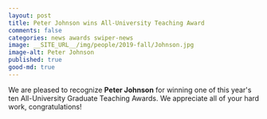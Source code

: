```yaml
---
layout: post
title: Peter Johnson wins All-University Teaching Award
comments: false
categories: news awards swiper-news
image: __SITE_URL__/img/people/2019-fall/Johnson.jpg
image-alt: Peter Johnson
published: true
good-md: true
---
```



We are pleased to recognize <b>Peter Johnson</b> for winning one of this year's ten All-University Graduate Teaching Awards. We appreciate all of your hard work, congratulations! 
